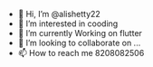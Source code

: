 - 👋 Hi, I’m @alishetty22
- 👀 I’m interested in cooding 
- 🌱 I’m currently Working on flutter  
- 💞️ I’m looking to collaborate on ...
- 📫 How to reach me 8208082506

<!---
alishetty22/alishetty22 is a ✨ special ✨ repository because its `README.md` (this file) appears on your GitHub profile.
You can click the Preview link to take a look at your changes.
--->
